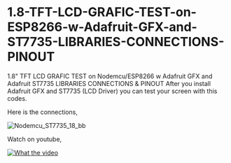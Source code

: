 # 1.8-TFT-LCD-GRAFIC-TEST-on-ESP8266-w-Adafruit-GFX-and-ST7735-LIBRARIES-CONNECTIONS-PINOUT
1.8" TFT LCD GRAFIC TEST on Nodemcu/ESP8266 w Adafruit GFX and Adafruit ST7735 LIBRARIES CONNECTIONS &amp; PINOUT After you install Adafruit GFX and ST7735 (LCD Driver) you can test your screen with this codes.


Here is the connections, 

![Nodemcu_ST7735_18_bb](https://github.com/user-attachments/assets/b861fc05-d759-433b-9617-d035d4b7fd13)


Watch on youtube,

[![What the video](https://img.youtube.com/vi/abhQuKS1fEg/0.jpg)](https://www.youtube.com/watch?v=abhQuKS1fEg)
